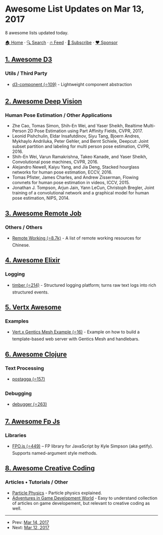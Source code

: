 # Awesome List Updates on Mar 13, 2017

8 awesome lists updated today.

[🏠 Home](/README.md) · [🔍 Search](https://www.trackawesomelist.com/search/) · [🔥 Feed](https://www.trackawesomelist.com/rss.xml) · [📮 Subscribe](https://trackawesomelist.us17.list-manage.com/subscribe?u=d2f0117aa829c83a63ec63c2f&id=36a103854c) · [❤️  Sponsor](https://github.com/sponsors/theowenyoung)



## [1. Awesome D3](/content/wbkd/awesome-d3/README.md)

### Utils / Third Party

*   [d3-component (⭐109)](https://github.com/curran/d3-component) - Lightweight component abstraction

## [2. Awesome Deep Vision](/content/kjw0612/awesome-deep-vision/README.md)

### Human Pose Estimation / Other Applications

*   Zhe Cao, Tomas Simon, Shih-En Wei, and Yaser Sheikh, Realtime Multi-Person 2D Pose Estimation using Part Affinity Fields, CVPR, 2017.
*   Leonid Pishchulin, Eldar Insafutdinov, Siyu Tang, Bjoern Andres, Mykhaylo Andriluka, Peter Gehler, and Bernt Schiele, Deepcut: Joint subset partition and labeling for multi person pose estimation, CVPR, 2016.
*   Shih-En Wei, Varun Ramakrishna, Takeo Kanade, and Yaser Sheikh, Convolutional pose machines, CVPR, 2016.
*   Alejandro Newell, Kaiyu Yang, and Jia Deng, Stacked hourglass networks for human pose estimation, ECCV, 2016.
*   Tomas Pfister, James Charles, and Andrew Zisserman, Flowing convnets for human pose estimation in videos, ICCV, 2015.
*   Jonathan J. Tompson, Arjun Jain, Yann LeCun, Christoph Bregler, Joint training of a convolutional network and a graphical model for human pose estimation, NIPS, 2014.

## [3. Awesome Remote Job](/content/lukasz-madon/awesome-remote-job/README.md)

### Others / Others

*   [Remote Working (⭐8.7k)](https://github.com/greatghoul/remote-working) - A list of remote working resources for Chinese.

## [4. Awesome Elixir](/content/h4cc/awesome-elixir/README.md)

### Logging

*   [timber (⭐214)](https://github.com/timberio/timber-elixir) - Structured logging platform; turns raw text logs into rich structured events.

## [5. Vertx Awesome](/content/vert-x3/vertx-awesome/README.md)

### Examples

*   [Vert.x Gentics Mesh Example (⭐16)](https://github.com/gentics/mesh-vertx-example) - Example on how to build a template-based web server with Gentics Mesh and handlebars.

## [6. Awesome Clojure](/content/razum2um/awesome-clojure/README.md)

### Text Processing

*   [postagga (⭐157)](https://github.com/turbopape/postagga)

### Debugging

*   [debugger (⭐263)](https://github.com/razum2um/clj-debugger)

## [7. Awesome Fp Js](/content/stoeffel/awesome-fp-js/README.md)

### Libraries

*   [FPO.js (⭐449)](https://github.com/getify/fpo) – FP library for JavaScript by Kyle Simpson (aka getify). Supports named-argument style methods.

## [8. Awesome Creative Coding](/content/terkelg/awesome-creative-coding/README.md)

### Articles • Tutorials / Other

*   [Particle Physics](https://www.khanacademy.org/partner-content/pixar/effects/particle-physics/a/start-here-fx) - Particle physics explained.
*   [Adventures in Game Development World](http://ruh.li/) - Easy to understand collection of articles on game developement, but relevant to creative coding as well.

---

- Prev: [Mar 14, 2017](/content/2017/03/14/README.md)
- Next: [Mar 12, 2017](/content/2017/03/12/README.md)